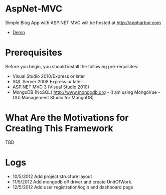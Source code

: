AspNet-MVC
==========

Simple Blog App with ASP.NET MVC will be hosted at http://appharbor.com

* <a href="http://aspnetmvc-hfwork.apphb.com/">Demo</a>

Prerequisites
=============
Before you begin, you should install the following pre-requisites:

* Visual Studio 2010/Express or later
* SQL Server 2008 Express or later
* ASP.NET MVC 3 (Visual Studio 2010)
* MongoDB (NoSQL) http://www.mongodb.org - (I am using MongoVue  - GUI Management Studio for MongoDB)
                                                                
What Are the Motivations for Creating This Framework
====================================================
TBD

Logs
====
* 10/5/2012 Add project structure layout
* 11/5/2012 Add mongodb c# driver and create UnitOfWork.
* 12/5/2012 Add user registration/login and dashboard page